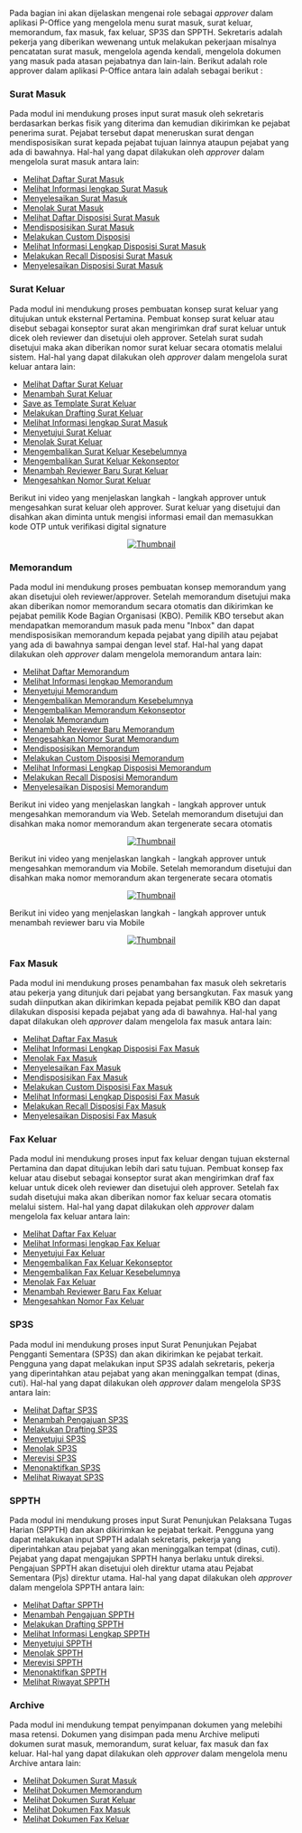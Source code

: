 Pada bagian ini akan dijelaskan mengenai role sebagai *approver* dalam aplikasi P-Office yang mengelola menu surat masuk, surat keluar, memorandum, fax masuk, fax keluar, SP3S dan SPPTH. Sekretaris adalah pekerja yang diberikan wewenang untuk melakukan pekerjaan misalnya pencatatan surat masuk, mengelola agenda kendali, mengelola dokumen yang masuk pada atasan pejabatnya dan lain-lain. 
Berikut adalah role approver dalam aplikasi P-Office antara lain adalah sebagai berikut :

### **Surat Masuk**

Pada modul ini mendukung proses input surat masuk oleh sekretaris berdasarkan berkas fisik yang diterima dan kemudian dikirimkan ke pejabat penerima surat. Pejabat tersebut dapat meneruskan surat dengan mendisposisikan surat kepada pejabat tujuan lainnya ataupun pejabat yang ada di bawahnya.
Hal-hal yang dapat dilakukan oleh *approver* dalam mengelola surat masuk antara lain:

- [Melihat Daftar Surat Masuk](https://docs.poffice.pertamina.com/Categories/f4e57290-e6b5-4f7b-a02b-21d91f81ff0f/approver#!/Posts/f4e57290-e6b5-4f7b-a02b-21d91f81ff0f/approver-suratmasuk/135d71654b6d43d5b4217cbb69ae74a7)
- [Melihat Informasi lengkap Surat Masuk](https://docs.poffice.pertamina.com/Categories/f4e57290-e6b5-4f7b-a02b-21d91f81ff0f/approver#!/Posts/f4e57290-e6b5-4f7b-a02b-21d91f81ff0f/approver-suratmasuk/59c8f5d18c214cb49ddf54071ce12cbe)
- [Menyelesaikan Surat Masuk](https://docs.poffice.pertamina.com/Categories/f4e57290-e6b5-4f7b-a02b-21d91f81ff0f/approver#!/Posts/f4e57290-e6b5-4f7b-a02b-21d91f81ff0f/approver-suratmasuk/e60da80b510e4038b124ac8954498bae)
- [Menolak Surat Masuk](https://docs.poffice.pertamina.com/Categories/f4e57290-e6b5-4f7b-a02b-21d91f81ff0f/approver#!/Posts/f4e57290-e6b5-4f7b-a02b-21d91f81ff0f/approver-suratmasuk/08e806ac612f48e58529b3c5f09fdeaf)
- [Melihat Daftar Disposisi Surat Masuk](https://docs.poffice.pertamina.com/Categories/f4e57290-e6b5-4f7b-a02b-21d91f81ff0f/approver#!/Posts/f4e57290-e6b5-4f7b-a02b-21d91f81ff0f/approver-suratmasuk/a3f402d9357841618fcbc2668a78aed1)
- [Mendisposisikan Surat Masuk](https://docs.poffice.pertamina.com/Categories/f4e57290-e6b5-4f7b-a02b-21d91f81ff0f/approver#!/Posts/f4e57290-e6b5-4f7b-a02b-21d91f81ff0f/approver-suratmasuk/f97440e003bd4f5fa3f626475a6dfa03)
- [Melakukan Custom Disposisi](https://docs.poffice.pertamina.com/Categories/f4e57290-e6b5-4f7b-a02b-21d91f81ff0f/approver#!/Posts/f4e57290-e6b5-4f7b-a02b-21d91f81ff0f/approver-suratmasuk/d3634dd1f3de40d3b652c45410fccf08)
- [Melihat Informasi Lengkap Disposisi Surat Masuk](https://docs.poffice.pertamina.com/Categories/f4e57290-e6b5-4f7b-a02b-21d91f81ff0f/approver#!/Posts/f4e57290-e6b5-4f7b-a02b-21d91f81ff0f/approver-suratmasuk/bbe52f3a684b47fabcf15e4266689600)
- [Melakukan Recall Disposisi Surat Masuk](https://docs.poffice.pertamina.com/Categories/f4e57290-e6b5-4f7b-a02b-21d91f81ff0f/approver#!/Posts/f4e57290-e6b5-4f7b-a02b-21d91f81ff0f/approver-suratmasuk/c0df8ac81af54ceb96b96c359b9fd954)
- [Menyelesaikan Disposisi Surat Masuk](https://docs.poffice.pertamina.com/Categories/f4e57290-e6b5-4f7b-a02b-21d91f81ff0f/approver#!/Posts/f4e57290-e6b5-4f7b-a02b-21d91f81ff0f/approver-suratmasuk/1d3f1c9a3ba9406da3302e7133efc3b2)


### **Surat Keluar**

Pada modul ini mendukung proses pembuatan konsep surat keluar yang ditujukan untuk eksternal Pertamina. Pembuat konsep surat keluar atau disebut sebagai konseptor surat akan mengirimkan draf surat keluar untuk dicek oleh reviewer dan disetujui oleh approver. Setelah surat sudah disetujui maka akan diberikan nomor surat keluar secara otomatis melalui sistem. 
Hal-hal yang dapat dilakukan oleh *approver* dalam mengelola surat keluar antara lain:

- [Melihat Daftar Surat Keluar](https://docs.poffice.pertamina.com/Categories/f4e57290-e6b5-4f7b-a02b-21d91f81ff0f/approver#!/Posts/f4e57290-e6b5-4f7b-a02b-21d91f81ff0f/approver-suratkeluar/0801281eaff9454caa1a933040e4dcc6)
- [Menambah Surat Keluar](https://docs.poffice.pertamina.com/Categories/f4e57290-e6b5-4f7b-a02b-21d91f81ff0f/approver#!/Posts/f4e57290-e6b5-4f7b-a02b-21d91f81ff0f/approver-suratkeluar/67e6e801787840d5ad7fe473551211d7)
- [Save as Template Surat Keluar](https://docs.poffice.pertamina.com/Categories/f4e57290-e6b5-4f7b-a02b-21d91f81ff0f/approver#!/Posts/f4e57290-e6b5-4f7b-a02b-21d91f81ff0f/approver-suratkeluar/e29d9d50136544d7a433361a3f1e3811)
- [Melakukan Drafting Surat Keluar](https://docs.poffice.pertamina.com/Categories/f4e57290-e6b5-4f7b-a02b-21d91f81ff0f/approver#!/Posts/f4e57290-e6b5-4f7b-a02b-21d91f81ff0f/approver-suratkeluar/04daded7f22746088e85941b129e5439)
- [Melihat Informasi lengkap Surat Masuk](https://docs.poffice.pertamina.com/Categories/f4e57290-e6b5-4f7b-a02b-21d91f81ff0f/approver#!/Posts/f4e57290-e6b5-4f7b-a02b-21d91f81ff0f/approver-suratkeluar/2f98ccbea1a94e428cafe492415e2c24)
- [Menyetujui Surat Keluar](https://docs.poffice.pertamina.com/Categories/f4e57290-e6b5-4f7b-a02b-21d91f81ff0f/approver#!/Posts/f4e57290-e6b5-4f7b-a02b-21d91f81ff0f/approver-suratkeluar/6933b23358c64b1b8f988a58ae5711cb)
- [Menolak Surat Keluar](https://docs.poffice.pertamina.com/Categories/f4e57290-e6b5-4f7b-a02b-21d91f81ff0f/approver#!/Posts/f4e57290-e6b5-4f7b-a02b-21d91f81ff0f/approver-suratkeluar/d01e3bc3e73c47fdabc8a72f4bf9225b)
- [Mengembalikan Surat Keluar Kesebelumnya](https://docs.poffice.pertamina.com/Categories/f4e57290-e6b5-4f7b-a02b-21d91f81ff0f/approver#!/Posts/f4e57290-e6b5-4f7b-a02b-21d91f81ff0f/approver-suratkeluar/07d79e1b2f014775b3e83107fbf91222)
- [Mengembalikan Surat Keluar Kekonseptor](https://docs.poffice.pertamina.com/Categories/f4e57290-e6b5-4f7b-a02b-21d91f81ff0f/approver#!/Posts/f4e57290-e6b5-4f7b-a02b-21d91f81ff0f/approver-suratkeluar/b451de1b4de5494db819d3988f8cf266)
- [Menambah Reviewer Baru Surat Keluar](https://docs.poffice.pertamina.com/Categories/f4e57290-e6b5-4f7b-a02b-21d91f81ff0f/approver#!/Posts/f4e57290-e6b5-4f7b-a02b-21d91f81ff0f/approver-suratkeluar/8139cdbc90ce4a24a33916855307d1c6)
- [Mengesahkan Nomor Surat Keluar](https://docs.poffice.pertamina.com/Categories/f4e57290-e6b5-4f7b-a02b-21d91f81ff0f/approver#!/Posts/f4e57290-e6b5-4f7b-a02b-21d91f81ff0f/approver-suratkeluar/aba5e874855246669be1ae9ba1744415)


Berikut ini video yang menjelaskan langkah - langkah approver untuk mengesahkan surat keluar oleh approver. Surat keluar yang disetujui dan disahkan akan diminta untuk mengisi informasi email dan memasukkan kode OTP untuk verifikasi digital signature 

<div align="center">
  <a href="https://www.youtube.com/watch?v=1w6RLFS9toI"><img src="https://img.youtube.com/vi/1w6RLFS9toI.jpg" alt="Thumbnail"></a>
</div>


### **Memorandum**

Pada modul ini mendukung proses pembuatan konsep memorandum yang akan disetujui oleh reviewer/approver. Setelah memorandum disetujui maka akan diberikan nomor memorandum secara otomatis dan dikirimkan ke pejabat pemilik Kode Bagian Organisasi (KBO). Pemilik KBO tersebut akan mendapatkan memorandum masuk pada menu "Inbox" dan dapat mendisposisikan memorandum kepada pejabat yang dipilih atau pejabat yang ada di bawahnya sampai dengan level staf. 
Hal-hal yang dapat dilakukan oleh *approver* dalam mengelola memorandum antara lain:

- [Melihat Daftar Memorandum](https://docs.poffice.pertamina.com/Categories/f4e57290-e6b5-4f7b-a02b-21d91f81ff0f/approver#!/Posts/f4e57290-e6b5-4f7b-a02b-21d91f81ff0f/approver-memorandum/8bd57e3dfab94545a26729db94d1493c)
- [Melihat Informasi lengkap Memorandum](https://docs.poffice.pertamina.com/Categories/f4e57290-e6b5-4f7b-a02b-21d91f81ff0f/approver#!/Posts/f4e57290-e6b5-4f7b-a02b-21d91f81ff0f/approver-memorandum/4c55c853ff4243d59448f6b69794c745)
- [Menyetujui Memorandum](https://docs.poffice.pertamina.com/Categories/f4e57290-e6b5-4f7b-a02b-21d91f81ff0f/approver#!/Posts/f4e57290-e6b5-4f7b-a02b-21d91f81ff0f/approver-memorandum/a60e0b177e1940fcae073994a2cbd07e)
- [Mengembalikan Memorandum Kesebelumnya](https://docs.poffice.pertamina.com/Categories/f4e57290-e6b5-4f7b-a02b-21d91f81ff0f/approver#!/Posts/f4e57290-e6b5-4f7b-a02b-21d91f81ff0f/approver-memorandum/59efa5f9ea1f4411b3d45ecbe1d88b48)
- [Mengembalikan Memorandum Kekonseptor](https://docs.poffice.pertamina.com/Categories/f4e57290-e6b5-4f7b-a02b-21d91f81ff0f/approver#!/Posts/f4e57290-e6b5-4f7b-a02b-21d91f81ff0f/approver-memorandum/4c62a72db2144df3820b8eee3cd7ee2c)
- [Menolak Memorandum](https://docs.poffice.pertamina.com/Categories/f4e57290-e6b5-4f7b-a02b-21d91f81ff0f/approver#!/Posts/f4e57290-e6b5-4f7b-a02b-21d91f81ff0f/approver-memorandum/f68684d8317745d78418be90e4199190)
- [Menambah Reviewer Baru Memorandum](https://docs.poffice.pertamina.com/Categories/f4e57290-e6b5-4f7b-a02b-21d91f81ff0f/approver#!/Posts/f4e57290-e6b5-4f7b-a02b-21d91f81ff0f/approver-memorandum/d75067e5acdb4b2bbd139e0389dcc5aa)
- [Mengesahkan Nomor Surat Memorandum](https://docs.poffice.pertamina.com/Categories/f4e57290-e6b5-4f7b-a02b-21d91f81ff0f/approver#!/Posts/f4e57290-e6b5-4f7b-a02b-21d91f81ff0f/approver-memorandum/19c9b151a48e474ca44b22f146dce8c1)
- [Mendisposisikan Memorandum](https://docs.poffice.pertamina.com/Categories/f4e57290-e6b5-4f7b-a02b-21d91f81ff0f/approver#!/Posts/f4e57290-e6b5-4f7b-a02b-21d91f81ff0f/approver-memorandum/14790b6fa4d847d5bdb9271edb751921)
- [Melakukan Custom Disposisi Memorandum](https://docs.poffice.pertamina.com/Categories/f4e57290-e6b5-4f7b-a02b-21d91f81ff0f/approver#!/Posts/f4e57290-e6b5-4f7b-a02b-21d91f81ff0f/approver-memorandum/e49812956f9d4f09b4047cdcdefed7f8)
- [Melihat Informasi Lengkap Disposisi Memorandum](https://docs.poffice.pertamina.com/Categories/f4e57290-e6b5-4f7b-a02b-21d91f81ff0f/approver#!/Posts/f4e57290-e6b5-4f7b-a02b-21d91f81ff0f/approver-memorandum/9dd16cf919224f2c969111378ea4732d)
- [Melakukan Recall Disposisi Memorandum](https://docs.poffice.pertamina.com/Categories/f4e57290-e6b5-4f7b-a02b-21d91f81ff0f/approver#!/Posts/f4e57290-e6b5-4f7b-a02b-21d91f81ff0f/approver-memorandum/584a7432fd2a415d9cd18840b0867e54)
- [Menyelesaikan Disposisi Memorandum](https://docs.poffice.pertamina.com/Categories/f4e57290-e6b5-4f7b-a02b-21d91f81ff0f/approver#!/Posts/f4e57290-e6b5-4f7b-a02b-21d91f81ff0f/approver-memorandum/e039c4c976724e5ca6c3366f8a6bcb2c)

Berikut ini video yang menjelaskan langkah - langkah approver untuk mengesahkan memorandum via Web. Setelah memorandum disetujui dan disahkan maka nomor memorandum akan tergenerate secara otomatis

<div align="center">
  <a href="https://www.youtube.com/watch?v=jEV2XwomzDk"><img src="https://img.youtube.com/vi/jEV2XwomzDk/0.jpg" alt="Thumbnail"></a>
</div>

Berikut ini video yang menjelaskan langkah - langkah approver untuk mengesahkan memorandum via Mobile. Setelah memorandum disetujui dan disahkan maka nomor memorandum akan tergenerate secara otomatis

<div align="center">
  <a href="https://www.youtube.com/watch?v=1gJyAjQQ3m4"><img src="https://img.youtube.com/vi/1gJyAjQQ3m4/0.jpg" alt="Thumbnail"></a>
</div>

Berikut ini video yang menjelaskan langkah - langkah approver untuk menambah reviewer baru via Mobile

<div align="center">
  <a href="https://www.youtube.com/watch?v=C6XD3V_e5FY&t=3s"><img src="https://img.youtube.com/vi/C6XD3V_e5FY&t=3s.jpg" alt="Thumbnail"></a>
</div>

### **Fax Masuk**

Pada modul ini mendukung proses penambahan fax masuk oleh sekretaris atau pekerja yang ditunjuk dari pejabat yang bersangkutan. Fax masuk yang sudah diinputkan akan dikirimkan kepada pejabat pemilik KBO dan dapat dilakukan disposisi kepada pejabat yang ada di bawahnya. 
Hal-hal yang dapat dilakukan oleh *approver* dalam mengelola fax masuk antara lain:

- [Melihat Daftar Fax Masuk](https://docs.poffice.pertamina.com/Categories/f4e57290-e6b5-4f7b-a02b-21d91f81ff0f/approver#!/Posts/f4e57290-e6b5-4f7b-a02b-21d91f81ff0f/approver-FaxMasuk/f1c7f68a0cc44f9087947e42426edff1)
- [Melihat Informasi Lengkap Disposisi Fax Masuk](https://docs.poffice.pertamina.com/Categories/f4e57290-e6b5-4f7b-a02b-21d91f81ff0f/approver#!/Posts/f4e57290-e6b5-4f7b-a02b-21d91f81ff0f/approver-FaxMasuk/f1c7f68a0cc44f9087947e42426edff1)
- [Menolak Fax Masuk](https://docs.poffice.pertamina.com/Categories/f4e57290-e6b5-4f7b-a02b-21d91f81ff0f/approver#!/Posts/f4e57290-e6b5-4f7b-a02b-21d91f81ff0f/approver-FaxMasuk/11e137a406444b299e93ebdb6a2447d9)
- [Menyelesaikan Fax Masuk](https://docs.poffice.pertamina.com/Categories/f4e57290-e6b5-4f7b-a02b-21d91f81ff0f/approver#!/Posts/f4e57290-e6b5-4f7b-a02b-21d91f81ff0f/approver-FaxMasuk/3ab30534b1954a69a95378f54d95b0ff)
- [Mendisposisikan Fax Masuk](https://docs.poffice.pertamina.com/Categories/f4e57290-e6b5-4f7b-a02b-21d91f81ff0f/approver#!/Posts/f4e57290-e6b5-4f7b-a02b-21d91f81ff0f/approver-FaxMasuk/58c86a5d6650409d8a68388f97fd5318)
- [Melakukan Custom Disposisi Fax Masuk](https://docs.poffice.pertamina.com/Categories/f4e57290-e6b5-4f7b-a02b-21d91f81ff0f/approver#!/Posts/f4e57290-e6b5-4f7b-a02b-21d91f81ff0f/approver-FaxMasuk/890f05431b90405fbde1ca2a0089d6f9)
- [Melihat Informasi Lengkap Disposisi Fax Masuk](https://docs.poffice.pertamina.com/Categories/f4e57290-e6b5-4f7b-a02b-21d91f81ff0f/approver#!/Posts/f4e57290-e6b5-4f7b-a02b-21d91f81ff0f/approver-FaxMasuk/b94057c51dbe43dc812ec7ee095f8f6a)
- [Melakukan Recall Disposisi Fax Masuk](https://docs.poffice.pertamina.com/Categories/f4e57290-e6b5-4f7b-a02b-21d91f81ff0f/approver#!/Posts/f4e57290-e6b5-4f7b-a02b-21d91f81ff0f/approver-FaxMasuk/d269d2cdd2ca4d5e8e7e57017479af48)
- [Menyelesaikan Disposisi Fax Masuk](https://docs.poffice.pertamina.com/Categories/f4e57290-e6b5-4f7b-a02b-21d91f81ff0f/approver#!/Posts/f4e57290-e6b5-4f7b-a02b-21d91f81ff0f/approver-FaxMasuk/58f816ad44ec493aaadc7dd7f72fc6be)


### **Fax Keluar**

Pada modul ini mendukung proses input fax keluar dengan tujuan eksternal Pertamina dan dapat ditujukan lebih dari satu tujuan. Pembuat konsep fax keluar atau disebut sebagai konseptor surat akan mengirimkan draf fax keluar untuk dicek oleh reviewer dan disetujui oleh approver. Setelah fax sudah disetujui maka akan diberikan nomor fax keluar secara otomatis melalui sistem.
Hal-hal yang dapat dilakukan oleh *approver* dalam mengelola fax keluar antara lain:

- [Melihat Daftar Fax Keluar](https://docs.poffice.pertamina.com/Categories/f4e57290-e6b5-4f7b-a02b-21d91f81ff0f/approver#!/Posts/f4e57290-e6b5-4f7b-a02b-21d91f81ff0f/approver-faxkeluar/70b769e071174d1581a600f89d814055)
- [Melihat Informasi lengkap Fax Keluar](https://docs.poffice.pertamina.com/Categories/f4e57290-e6b5-4f7b-a02b-21d91f81ff0f/approver#!/Posts/f4e57290-e6b5-4f7b-a02b-21d91f81ff0f/approver-faxkeluar/1356ea344a2540498905638459a14733)
- [Menyetujui Fax Keluar](https://docs.poffice.pertamina.com/Categories/f4e57290-e6b5-4f7b-a02b-21d91f81ff0f/approver#!/Posts/f4e57290-e6b5-4f7b-a02b-21d91f81ff0f/approver-faxkeluar/26bbebf510eb476bbe1a8b025ae99c5d)
- [Mengembalikan Fax Keluar Kekonseptor](https://docs.poffice.pertamina.com/Categories/f4e57290-e6b5-4f7b-a02b-21d91f81ff0f/approver#!/Posts/f4e57290-e6b5-4f7b-a02b-21d91f81ff0f/approver-faxkeluar/46f770f4a1e04d8191e7ab53803fdd59)
- [Mengembalikan Fax Keluar Kesebelumnya](https://docs.poffice.pertamina.com/Categories/f4e57290-e6b5-4f7b-a02b-21d91f81ff0f/approver#!/Posts/f4e57290-e6b5-4f7b-a02b-21d91f81ff0f/approver-faxkeluar/0eadcc6763e645fda51c5b04558dca5e)
- [Menolak Fax Keluar](https://docs.poffice.pertamina.com/Categories/f4e57290-e6b5-4f7b-a02b-21d91f81ff0f/approver#!/Posts/f4e57290-e6b5-4f7b-a02b-21d91f81ff0f/approver-faxkeluar/fb25b84291b349e6a2c6a67ca15ad4f9)
- [Menambah Reviewer Baru Fax Keluar](https://docs.poffice.pertamina.com/Categories/f4e57290-e6b5-4f7b-a02b-21d91f81ff0f/approver#!/Posts/f4e57290-e6b5-4f7b-a02b-21d91f81ff0f/approver-faxkeluar/5d38486705f940eb937046aa6af9ebbc)
- [Mengesahkan Nomor Fax Keluar](https://docs.poffice.pertamina.com/Categories/f4e57290-e6b5-4f7b-a02b-21d91f81ff0f/approver#!/Posts/f4e57290-e6b5-4f7b-a02b-21d91f81ff0f/approver-faxkeluar/436f361fa61a430ab3b11d6fa8cc03d5)


### **SP3S**

Pada modul ini mendukung proses input Surat Penunjukan Pejabat Pengganti Sementara (SP3S) dan akan dikirimkan ke pejabat terkait. Pengguna yang dapat melakukan input SP3S adalah sekretaris, pekerja yang diperintahkan atau pejabat yang akan meninggalkan tempat (dinas, cuti). 
Hal-hal yang dapat dilakukan oleh *approver* dalam mengelola SP3S antara lain:

- [Melihat Daftar SP3S](https://docs.poffice.pertamina.com/Categories/f4e57290-e6b5-4f7b-a02b-21d91f81ff0f/approver#!/Posts/f4e57290-e6b5-4f7b-a02b-21d91f81ff0f/approver-SP3S/378099076aec4ce4bf1b5df6afaadfae)
- [Menambah Pengajuan SP3S](https://docs.poffice.pertamina.com/Categories/f4e57290-e6b5-4f7b-a02b-21d91f81ff0f/approver#!/Posts/f4e57290-e6b5-4f7b-a02b-21d91f81ff0f/approver-SP3S/a2b370de538d4edeb59f3c4656305b40)
- [Melakukan Drafting SP3S](https://docs.poffice.pertamina.com/Categories/f4e57290-e6b5-4f7b-a02b-21d91f81ff0f/approver#!/Posts/f4e57290-e6b5-4f7b-a02b-21d91f81ff0f/approver-SP3S/8b2ec1677d5242e697694f9cb034c7d6)
- [Menyetujui SP3S](https://docs.poffice.pertamina.com/Categories/f4e57290-e6b5-4f7b-a02b-21d91f81ff0f/approver#!/Posts/f4e57290-e6b5-4f7b-a02b-21d91f81ff0f/approver-SP3S/24ab6192e62046fba45fbf2f9821815b)
- [Menolak SP3S](https://docs.poffice.pertamina.com/Categories/f4e57290-e6b5-4f7b-a02b-21d91f81ff0f/approver#!/Posts/f4e57290-e6b5-4f7b-a02b-21d91f81ff0f/approver-SP3S/c38ccc34395847719be994131f3f8504)
- [Merevisi SP3S](https://docs.poffice.pertamina.com/Categories/f4e57290-e6b5-4f7b-a02b-21d91f81ff0f/approver#!/Posts/f4e57290-e6b5-4f7b-a02b-21d91f81ff0f/approver-SP3S/0b5ea5b56ec947cc8e563d57ed265feb)
- [Menonaktifkan SP3S](https://docs.poffice.pertamina.com/Categories/f4e57290-e6b5-4f7b-a02b-21d91f81ff0f/approver#!/Posts/f4e57290-e6b5-4f7b-a02b-21d91f81ff0f/approver-SP3S/ae97fb0e835345d5be5656c949c513b3)
- [Melihat Riwayat SP3S](https://docs.poffice.pertamina.com/Categories/f4e57290-e6b5-4f7b-a02b-21d91f81ff0f/approver#!/Posts/f4e57290-e6b5-4f7b-a02b-21d91f81ff0f/approver-SP3S/5eca85b9c1cc469b8448e71ef13a597a)


### **SPPTH**

Pada modul ini mendukung proses input Surat Penunjukan Pelaksana Tugas Harian (SPPTH) dan akan dikirimkan ke pejabat terkait. Pengguna yang dapat melakukan input SPPTH adalah sekretaris, pekerja yang diperintahkan atau pejabat yang akan meninggalkan tempat (dinas, cuti). Pejabat yang dapat mengajukan SPPTH hanya berlaku untuk direksi. Pengajuan SPPTH akan disetujui oleh direktur utama atau Pejabat Sementara (Pjs) direktur utama.
Hal-hal yang dapat dilakukan oleh *approver* dalam mengelola SPPTH antara lain:

- [Melihat Daftar SPPTH](https://docs.poffice.pertamina.com/Categories/f4e57290-e6b5-4f7b-a02b-21d91f81ff0f/approver#!/Posts/f4e57290-e6b5-4f7b-a02b-21d91f81ff0f/approver-SPPTH/f89948e01151483f9a96224e2239e7a5)
- [Menambah Pengajuan SPPTH](https://docs.poffice.pertamina.com/Categories/f4e57290-e6b5-4f7b-a02b-21d91f81ff0f/approver#!/Posts/f4e57290-e6b5-4f7b-a02b-21d91f81ff0f/approver-SPPTH/8189da94186147e2b226ed4b4dda9c86)
- [Melakukan Drafting SPPTH](https://docs.poffice.pertamina.com/Categories/f4e57290-e6b5-4f7b-a02b-21d91f81ff0f/approver#!/Posts/f4e57290-e6b5-4f7b-a02b-21d91f81ff0f/approver-SPPTH/07f506cbe34f46a687a475cf72da88c6)
- [Melihat Informasi Lengkap SPPTH](https://docs.poffice.pertamina.com/Categories/f4e57290-e6b5-4f7b-a02b-21d91f81ff0f/approver#!/Posts/f4e57290-e6b5-4f7b-a02b-21d91f81ff0f/approver-SPPTH/589196b9b69c4f599ab90c83c54d68d9)
- [Menyetujui SPPTH](https://docs.poffice.pertamina.com/Categories/f4e57290-e6b5-4f7b-a02b-21d91f81ff0f/approver#!/Posts/f4e57290-e6b5-4f7b-a02b-21d91f81ff0f/approver-SPPTH/4fdf71eb9b844f5590e4f6817d8222e3)
- [Menolak SPPTH](https://docs.poffice.pertamina.com/Categories/f4e57290-e6b5-4f7b-a02b-21d91f81ff0f/approver#!/Posts/f4e57290-e6b5-4f7b-a02b-21d91f81ff0f/approver-SPPTH/a9a7bb2d45d54a6a9e4dfa4d6c1635c8)
- [Merevisi SPPTH](https://docs.poffice.pertamina.com/Categories/f4e57290-e6b5-4f7b-a02b-21d91f81ff0f/approver#!/Posts/f4e57290-e6b5-4f7b-a02b-21d91f81ff0f/approver-SPPTH/874598664cb54d65b7ef974979741a40)
- [Menonaktifkan SPPTH](https://docs.poffice.pertamina.com/Categories/f4e57290-e6b5-4f7b-a02b-21d91f81ff0f/approver#!/Posts/f4e57290-e6b5-4f7b-a02b-21d91f81ff0f/approver-SPPTH/336da228a1a247e1b0bb790e3820e237)
- [Melihat Riwayat SPPTH](https://docs.poffice.pertamina.com/Categories/f4e57290-e6b5-4f7b-a02b-21d91f81ff0f/approver#!/Posts/f4e57290-e6b5-4f7b-a02b-21d91f81ff0f/approver-SPPTH/98ca7def83894c998eaaf4d46c876f08)

### **Archive**

Pada modul ini mendukung tempat penyimpanan dokumen yang melebihi masa retensi. Dokumen yang disimpan pada menu Archive meliputi dokumen surat masuk, memorandum, surat keluar, fax masuk dan fax keluar.
Hal-hal yang dapat dilakukan oleh *approver* dalam mengelola menu Archive antara lain:

- [Melihat Dokumen Surat Masuk](https://docs.poffice.pertamina.com/Categories/f4e57290-e6b5-4f7b-a02b-21d91f81ff0f/approver#!/Posts/f4e57290-e6b5-4f7b-a02b-21d91f81ff0f/approver-archive/d1bf8320f9ec490b94369ef6d73277f1)
- [Melihat Dokumen Memorandum](https://docs.poffice.pertamina.com/Categories/f4e57290-e6b5-4f7b-a02b-21d91f81ff0f/approver#!/Posts/f4e57290-e6b5-4f7b-a02b-21d91f81ff0f/approver-archive/be653add1a5a4909a6ed897e3516222d)
- [Melihat Dokumen Surat Keluar](https://docs.poffice.pertamina.com/Categories/f4e57290-e6b5-4f7b-a02b-21d91f81ff0f/approver#!/Posts/f4e57290-e6b5-4f7b-a02b-21d91f81ff0f/approver-archive/6e15b8fe567041e98bda7c07a85d5d59)
- [Melihat Dokumen Fax Masuk](https://docs.poffice.pertamina.com/Categories/f4e57290-e6b5-4f7b-a02b-21d91f81ff0f/approver#!/Posts/f4e57290-e6b5-4f7b-a02b-21d91f81ff0f/approver-archive/021e9394a7704906acf5227c0b537d69)
- [Melihat Dokumen Fax Keluar](https://docs.poffice.pertamina.com/Categories/f4e57290-e6b5-4f7b-a02b-21d91f81ff0f/approver#!/Posts/f4e57290-e6b5-4f7b-a02b-21d91f81ff0f/approver-archive/1ae93b912d764e0c8979efa397f04e82)